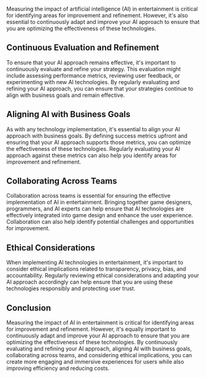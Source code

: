 

Measuring the impact of artificial intelligence (AI) in entertainment is critical for identifying areas for improvement and refinement. However, it's also essential to continuously adapt and improve your AI approach to ensure that you are optimizing the effectiveness of these technologies.

Continuous Evaluation and Refinement
------------------------------------

To ensure that your AI approach remains effective, it's important to continuously evaluate and refine your strategy. This evaluation might include assessing performance metrics, reviewing user feedback, or experimenting with new AI technologies. By regularly evaluating and refining your AI approach, you can ensure that your strategies continue to align with business goals and remain effective.

Aligning AI with Business Goals
-------------------------------

As with any technology implementation, it's essential to align your AI approach with business goals. By defining success metrics upfront and ensuring that your AI approach supports those metrics, you can optimize the effectiveness of these technologies. Regularly evaluating your AI approach against these metrics can also help you identify areas for improvement and refinement.

Collaborating Across Teams
--------------------------

Collaboration across teams is essential for ensuring the effective implementation of AI in entertainment. Bringing together game designers, programmers, and AI experts can help ensure that AI technologies are effectively integrated into game design and enhance the user experience. Collaboration can also help identify potential challenges and opportunities for improvement.

Ethical Considerations
----------------------

When implementing AI technologies in entertainment, it's important to consider ethical implications related to transparency, privacy, bias, and accountability. Regularly reviewing ethical considerations and adapting your AI approach accordingly can help ensure that you are using these technologies responsibly and protecting user trust.

Conclusion
----------

Measuring the impact of AI in entertainment is critical for identifying areas for improvement and refinement. However, it's equally important to continuously adapt and improve your AI approach to ensure that you are optimizing the effectiveness of these technologies. By continuously evaluating and refining your AI approach, aligning AI with business goals, collaborating across teams, and considering ethical implications, you can create more engaging and immersive experiences for users while also improving efficiency and reducing costs.
